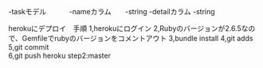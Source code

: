 -taskモデル
　　　-nameカラム　　-string
      -detailカラム  -string

herokuにデプロイ　手順
1,herokuにログイン
2,Rubyのバージョンが2.6.5なので、Gemfileでrubyのバージョンをコメントアウト
3,bundle install
4,git adds
5,git commit  
6,git push heroku step2:master
